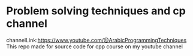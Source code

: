 # Problem solving techniques and cp channel
channelLink:https://www.youtube.com/@ArabicProgrammingTechniques
This repo made for source code for cpp course on my youtube channel
